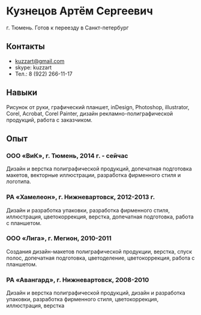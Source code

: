 # Кузнецов Артём Сергеевич
г. Тюмень. Готов к переезду в Санкт-петербург

## Контакты
* kuzzart@gmail.com
* skype: kuzzart
* Тел.: 8 (922) 266-11-17

## Навыки
Рисунок от руки, графический планшет, inDesign, Photoshop, illustrator, Corel, Acrobat, Corel Painter, дизайн рекламно-полиграфической продукций, работа с заказчиком.

## Опыт
### **ООО «ВиК»**, г. Тюмень, 2014 г. - сейчас
Дизайн и верстка полиграфической продукций, допечатная подготовка макетов, векторные иллюстрации, разработка фирменного стиля и логотипа.

### **РА «Хамелеон»**, г. Нижневартовск, 2012-2013 г.
Дизайн и разработка упаковки, разработка фирменного стиля, иллюстрация, цветокоррекция, верстка, допечатная подготовка, работа с планшетом.

### **ООО «Лига»**, г. Мегион, 2010-2011
Создания дизайн-макетов полиграфической продукции, верстка, спуск полос, допечатная подготовка, цветоделение, цветокоррекция, работа с планшетом.

### **РА «Авангард»**, г. Нижневартовск, 2008-2010
Дизайн и верстка полиграфической продукций, дизайн и разработка упаковки, разработка фирменного стиля, цветокоррекция, иллюстрация, верстка
